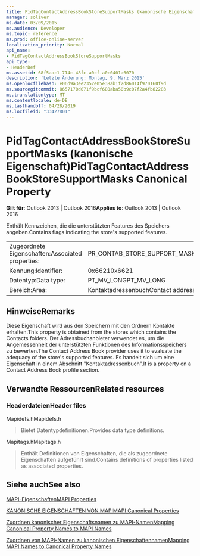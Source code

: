 ```yaml
---
title: PidTagContactAddressBookStoreSupportMasks (kanonische Eigenschaft)
manager: soliver
ms.date: 03/09/2015
ms.audience: Developer
ms.topic: reference
ms.prod: office-online-server
localization_priority: Normal
api_name:
- PidTagContactAddressBookStoreSupportMasks
api_type:
- HeaderDef
ms.assetid: 68f5aac1-714c-48fc-a0cf-a0c0401a6070
description: 'Letzte Änderung: Montag, 9. März 2015'
ms.openlocfilehash: e06d9a3ee2352e05e38ab1f2d86014f970160f9d
ms.sourcegitcommit: 8657170d071f9bcf680aba50b9c07f2a4fb82283
ms.translationtype: MT
ms.contentlocale: de-DE
ms.lasthandoff: 04/28/2019
ms.locfileid: "33427801"
---
```

# <a name="pidtagcontactaddressbookstoresupportmasks-canonical-property"></a><span data-ttu-id="05d94-103">PidTagContactAddressBookStoreSupportMasks (kanonische Eigenschaft)</span><span class="sxs-lookup"><span data-stu-id="05d94-103">PidTagContactAddressBookStoreSupportMasks Canonical Property</span></span>

  
  
<span data-ttu-id="05d94-104">**Gilt für**: Outlook 2013 | Outlook 2016</span><span class="sxs-lookup"><span data-stu-id="05d94-104">**Applies to**: Outlook 2013 | Outlook 2016</span></span> 
  
<span data-ttu-id="05d94-105">Enthält Kennzeichen, die die unterstützten Features des Speichers angeben.</span><span class="sxs-lookup"><span data-stu-id="05d94-105">Contains flags indicating the store's supported features.</span></span>
  
|||
|:-----|:-----|
|<span data-ttu-id="05d94-106">Zugeordnete Eigenschaften:</span><span class="sxs-lookup"><span data-stu-id="05d94-106">Associated properties:</span></span>  <br/> |<span data-ttu-id="05d94-107">PR_CONTAB_STORE_SUPPORT_MASKS</span><span class="sxs-lookup"><span data-stu-id="05d94-107">PR_CONTAB_STORE_SUPPORT_MASKS</span></span>  <br/> |
|<span data-ttu-id="05d94-108">Kennung:</span><span class="sxs-lookup"><span data-stu-id="05d94-108">Identifier:</span></span>  <br/> |<span data-ttu-id="05d94-109">0x6621</span><span class="sxs-lookup"><span data-stu-id="05d94-109">0x6621</span></span>  <br/> |
|<span data-ttu-id="05d94-110">Datentyp:</span><span class="sxs-lookup"><span data-stu-id="05d94-110">Data type:</span></span>  <br/> |<span data-ttu-id="05d94-111">PT_MV_LONG</span><span class="sxs-lookup"><span data-stu-id="05d94-111">PT_MV_LONG</span></span>  <br/> |
|<span data-ttu-id="05d94-112">Bereich:</span><span class="sxs-lookup"><span data-stu-id="05d94-112">Area:</span></span>  <br/> |<span data-ttu-id="05d94-113">Kontaktadressenbuch</span><span class="sxs-lookup"><span data-stu-id="05d94-113">Contact address book</span></span>  <br/> |
   
## <a name="remarks"></a><span data-ttu-id="05d94-114">Hinweise</span><span class="sxs-lookup"><span data-stu-id="05d94-114">Remarks</span></span>

<span data-ttu-id="05d94-115">Diese Eigenschaft wird aus den Speichern mit den Ordnern Kontakte erhalten.</span><span class="sxs-lookup"><span data-stu-id="05d94-115">This property is obtained from the stores which contains the Contacts folders.</span></span> <span data-ttu-id="05d94-116">Der Adressbuchanbieter verwendet es, um die Angemessenheit der unterstützten Funktionen des Informationsspeichers zu bewerten.</span><span class="sxs-lookup"><span data-stu-id="05d94-116">The Contact Address Book provider uses it to evaluate the adequacy of the store's supported features.</span></span> <span data-ttu-id="05d94-117">Es handelt sich um eine Eigenschaft in einem Abschnitt "Kontaktadressenbuch".</span><span class="sxs-lookup"><span data-stu-id="05d94-117">It is a property on a Contact Address Book profile section.</span></span> 
  
## <a name="related-resources"></a><span data-ttu-id="05d94-118">Verwandte Ressourcen</span><span class="sxs-lookup"><span data-stu-id="05d94-118">Related resources</span></span>

### <a name="header-files"></a><span data-ttu-id="05d94-119">Headerdateien</span><span class="sxs-lookup"><span data-stu-id="05d94-119">Header files</span></span>

<span data-ttu-id="05d94-120">Mapidefs.h</span><span class="sxs-lookup"><span data-stu-id="05d94-120">Mapidefs.h</span></span>
  
> <span data-ttu-id="05d94-121">Bietet Datentypdefinitionen.</span><span class="sxs-lookup"><span data-stu-id="05d94-121">Provides data type definitions.</span></span>
    
<span data-ttu-id="05d94-122">Mapitags.h</span><span class="sxs-lookup"><span data-stu-id="05d94-122">Mapitags.h</span></span>
  
> <span data-ttu-id="05d94-123">Enthält Definitionen von Eigenschaften, die als zugeordnete Eigenschaften aufgeführt sind.</span><span class="sxs-lookup"><span data-stu-id="05d94-123">Contains definitions of properties listed as associated properties.</span></span>
    
## <a name="see-also"></a><span data-ttu-id="05d94-124">Siehe auch</span><span class="sxs-lookup"><span data-stu-id="05d94-124">See also</span></span>



[<span data-ttu-id="05d94-125">MAPI-Eigenschaften</span><span class="sxs-lookup"><span data-stu-id="05d94-125">MAPI Properties</span></span>](mapi-properties.md)
  
[<span data-ttu-id="05d94-126">KANONISCHE EIGENSCHAFTEN VON MAPI</span><span class="sxs-lookup"><span data-stu-id="05d94-126">MAPI Canonical Properties</span></span>](mapi-canonical-properties.md)
  
[<span data-ttu-id="05d94-127">Zuordnen kanonischer Eigenschaftsnamen zu MAPI-Namen</span><span class="sxs-lookup"><span data-stu-id="05d94-127">Mapping Canonical Property Names to MAPI Names</span></span>](mapping-canonical-property-names-to-mapi-names.md)
  
[<span data-ttu-id="05d94-128">Zuordnen von MAPI-Namen zu kanonischen Eigenschaftennamen</span><span class="sxs-lookup"><span data-stu-id="05d94-128">Mapping MAPI Names to Canonical Property Names</span></span>](mapping-mapi-names-to-canonical-property-names.md)

